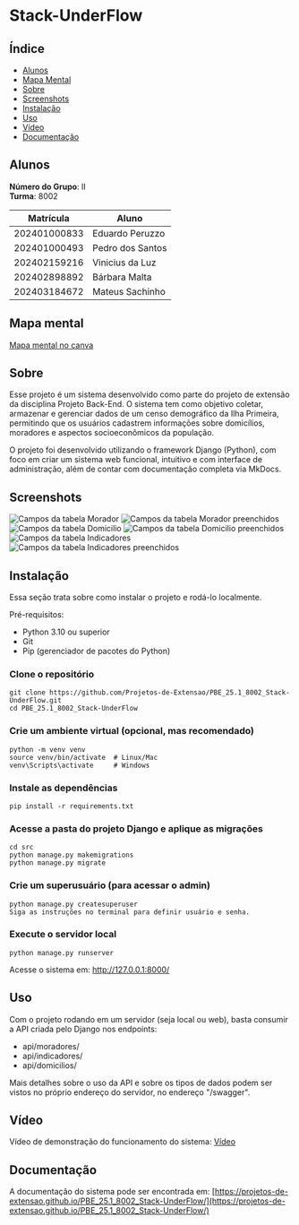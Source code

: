 # Stack-UnderFlow

## Índice

- [Alunos](#alunos)
- [Mapa Mental](#mapa-mental)
- [Sobre](#sobre)
- [Screenshots](#screenshots)
- [Instalação](#instalação)
- [Uso](#uso)
- [Vídeo](#vídeo)
- [Documentação](#documentação)

## Alunos
**Número do Grupo**: II<br>
**Turma**: 8002<br>

|Matrícula | Aluno |
| -- | -- |
| 202401000833  |  Eduardo Peruzzo |
| 202401000493  |  Pedro dos Santos |
| 202402159216  |  Vinicius da Luz |
| 202402898892  |  Bárbara Malta |
| 202403184672  |  Mateus Sachinho |

## Mapa mental

[Mapa mental no canva](https://www.canva.com/design/DAGi2i6MryE/OP75rrcf3gHED32h_s2GKg/view?utm_content=DAGi2i6MryE&utm_campaign=designshare&utm_medium=link2&utm_source=uniquelinks&utlId=h5929975859)

## Sobre
Esse projeto é um sistema desenvolvido como parte do projeto de extensão da disciplina Projeto Back-End. O sistema tem como objetivo coletar, armazenar e gerenciar dados de um censo demográfico da Ilha Primeira, permitindo que os usuários cadastrem informações sobre domicílios, moradores e aspectos socioeconômicos da população.

O projeto foi desenvolvido utilizando o framework Django (Python), com foco em criar um sistema web funcional, intuitivo e com interface de administração, além de contar com documentação completa via MkDocs.

## Screenshots
![Campos da tabela Morador](docs/assets/Screenshots/morador-vazio.jpg)
![Campos da tabela Morador preenchidos](docs/assets/Screenshots/morador-preenchido.jpg)
![Campos da tabela Domicilio](docs/assets/Screenshots/domicilio-vazio.jpg)
![Campos da tabela Domicilio preenchidos](docs/assets/Screenshots/domicilio-preenchido.jpg)
![Campos da tabela Indicadores](docs/assets/Screenshots/indicador-vazio.jpg)
![Campos da tabela Indicadores preenchidos](docs/assets/Screenshots/indicador-preenchido.jpg)

## Instalação
Essa seção trata sobre como instalar o projeto e rodá-lo localmente.

Pré-requisitos:
- Python 3.10 ou superior
- Git
- Pip (gerenciador de pacotes do Python)

### Clone o repositório
```
git clone https://github.com/Projetos-de-Extensao/PBE_25.1_8002_Stack-UnderFlow.git
cd PBE_25.1_8002_Stack-UnderFlow
```
### Crie um ambiente virtual (opcional, mas recomendado)
```
python -m venv venv
source venv/bin/activate  # Linux/Mac
venv\Scripts\activate     # Windows
```
### Instale as dependências
```
pip install -r requirements.txt
```
### Acesse a pasta do projeto Django e aplique as migrações
```
cd src
python manage.py makemigrations
python manage.py migrate
```
### Crie um superusuário (para acessar o admin)
```
python manage.py createsuperuser
Siga as instruções no terminal para definir usuário e senha.
```
### Execute o servidor local
```
python manage.py runserver
```
Acesse o sistema em:
http://127.0.0.1:8000/

## Uso
Com o projeto rodando em um servidor (seja local ou web), basta consumir a API criada pelo Django nos endpoints:
- api/moradores/
- api/indicadores/
- api/domicilios/

Mais detalhes sobre o uso da API e sobre os tipos de dados podem ser vistos no próprio endereço do servidor, no endereço "/swagger".

## Vídeo
Vídeo de demonstração do funcionamento do sistema: [Vídeo](https://drive.google.com/file/d/1bUYTL2XIgdUrUFwqgkidMXN-O4wdSV5L/view)

## Documentação
A documentação do sistema pode ser encontrada em: [https://projetos-de-extensao.github.io/PBE_25.1_8002_Stack-UnderFlow/](https://projetos-de-extensao.github.io/PBE_25.1_8002_Stack-UnderFlow/)
